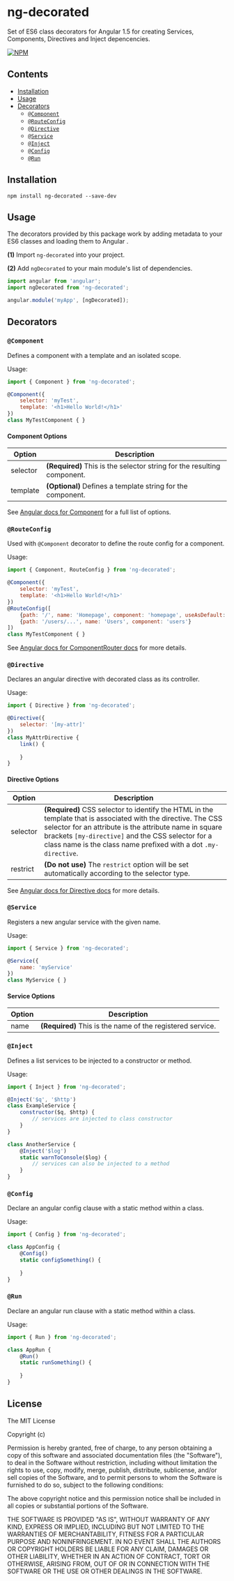 # ng-decorated
Set of ES6 class decorators for Angular 1.5 for creating Services, Components, Directives and Inject depencencies.


[![NPM](https://nodei.co/npm/ng-decorated.png)](https://nodei.co/npm/ng-decorated/)

## Contents

* [Installation](#installation)
* [Usage](#usage)
* [Decorators](#decorators)
  * [`@Component`](#component)
  * [`@RouteConfig`](#routeconfig)
  * [`@Directive`](#directive)
  * [`@Service`](#service)
  * [`@Inject`](#inject)
  * [`@Config`](#config)
  * [`@Run`](#run)

## Installation
```
npm install ng-decorated --save-dev
```

## Usage
The decorators provided by this package work by adding metadata to your ES6 classes and loading them to Angular .

**(1)** Import `ng-decorated` into your project.

**(2)** Add `ngDecorated` to your main module's list of dependencies.

```javascript
import angular from 'angular';
import ngDecorated from 'ng-decorated';

angular.module('myApp', [ngDecorated]);
```

## Decorators

### `@Component`
Defines a component with a template and an isolated scope.

Usage:

```javascript
import { Component } from 'ng-decorated';

@Component({
	selector: 'myTest',
	template: '<h1>Hello World!</h1>'
})
class MyTestComponent { }
```

#### Component Options

Option  | Description
--------|------------
selector | **(Required)** This is the selector string for the resulting component.
template | **(Optional)** Defines a template string for the component.

See [Angular docs for Component](https://docs.angularjs.org/guide/component) for a full list of options.

### `@RouteConfig`
Used with `@Component` decorator to define the route config for a component.

Usage:

```javascript
import { Component, RouteConfig } from 'ng-decorated';

@Component({
	selector: 'myTest',
	template: '<h1>Hello World!</h1>'
})
@RouteConfig([
	{path: '/', name: 'Homepage', component: 'homepage', useAsDefault: true},
	{path: '/users/...', name: 'Users', component: 'users'}
])
class MyTestComponent { }
```

See [Angular docs for ComponentRouter docs](https://docs.angularjs.org/guide/component-router) for more details.

### `@Directive`
Declares an angular directive with decorated class as its controller.

Usage:

```javascript
import { Directive } from 'ng-decorated';

@Directive({
	selector: '[my-attr]'
})
class MyAttrDirective {
	link() {
		
	}
}
```

#### Directive Options

Option  | Description
--------|------------
selector | **(Required)** CSS selector to identify the HTML in the template that is associated with the directive. The CSS selector for an attribute is the attribute name in square brackets `[my-directive]` and the CSS selector for a class name is the class name prefixed with a dot `.my-directive`.
restrict | **(Do not use)** The `restrict` option will be set automatically according to the selector type. 

See [Angular docs for Directive docs](https://docs.angularjs.org/guide/directive) for more details.

### `@Service`
Registers a new angular service with the given name. 

Usage:

```javascript
import { Service } from 'ng-decorated';

@Service({
	name: 'myService'
})
class MyService { }
```

#### Service Options

Option  | Description
--------|------------
name | **(Required)** This is the name of the registered service.

### `@Inject`
Defines a list services to be injected to a constructor or method.

Usage:

```javascript
import { Inject } from 'ng-decorated';

@Inject('$q', '$http')
class ExampleService {
	constructor($q, $http) {
		// services are injected to class constructor
	}
}

class AnotherService {
	@Inject('$log')
	static warnToConsole($log) {
		// services can also be injected to a method
	}
}
```

### `@Config`
Declare an angular config clause with a static method within a class.

Usage:

```javascript
import { Config } from 'ng-decorated';

class AppConfig {
	@Config()
	static configSomething() {
	
	}
}
```


### `@Run`
Declare an angular run clause with a static method within a class.

Usage:

```javascript
import { Run } from 'ng-decorated';

class AppRun {
	@Run()
	static runSomething() {
	
	}
}
```

## License

The MIT License

Copyright (c)

Permission is hereby granted, free of charge, to any person obtaining a copy
of this software and associated documentation files (the "Software"), to deal
in the Software without restriction, including without limitation the rights
to use, copy, modify, merge, publish, distribute, sublicense, and/or sell
copies of the Software, and to permit persons to whom the Software is
furnished to do so, subject to the following conditions:

The above copyright notice and this permission notice shall be included in
all copies or substantial portions of the Software.

THE SOFTWARE IS PROVIDED "AS IS", WITHOUT WARRANTY OF ANY KIND, EXPRESS OR
IMPLIED, INCLUDING BUT NOT LIMITED TO THE WARRANTIES OF MERCHANTABILITY,
FITNESS FOR A PARTICULAR PURPOSE AND NONINFRINGEMENT. IN NO EVENT SHALL THE
AUTHORS OR COPYRIGHT HOLDERS BE LIABLE FOR ANY CLAIM, DAMAGES OR OTHER
LIABILITY, WHETHER IN AN ACTION OF CONTRACT, TORT OR OTHERWISE, ARISING FROM,
OUT OF OR IN CONNECTION WITH THE SOFTWARE OR THE USE OR OTHER DEALINGS IN
THE SOFTWARE.